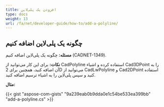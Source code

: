 ```yaml
---
title: افزودن یک پلی‌لاین
type: docs
weight: 13
url: /fa/net/developer-guide/how-to/add-a-polyline/
---
```


## **چگونه یک پلی‌لاین اضافه کنیم**

**مسئله:** چگونه یک پلی‌لاین اضافه کنیم (CADNET-1349).

**نکات:** برای این کار می‌توانید از CadPolyline استفاده کرده و اشیاء Cad3DPoint را به آن اضافه کنید، همچنین برای 2D می‌توانید از CadLwPolyline و Cad2DPoint استفاده کنید و سپس پلی‌لاین را به اشیاء ترسیم اضافه کنید.

**مثال:**

{{< gist "aspose-com-gists" "9a239eab0b9dda0e1c54be533ea399bb" "add-a-polyline.cs" >}}
